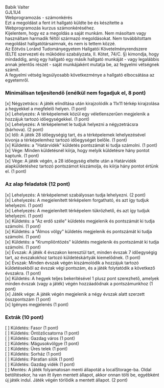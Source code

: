 Babik Valter  
GJL1U4  
Webprogramozás - számonkérés  
Ezt a megoldást a fent írt hallgató küldte be és készítette a Webprogramozás kurzus számonkéréséhez.  
Kijelentem, hogy ez a megoldás a saját munkám. Nem másoltam vagy használtam harmadik féltől
származó megoldásokat. Nem továbbítottam megoldást hallgatótársaimnak, és nem is tettem közzé.  
Az Eötvös Loránd Tudományegyetem Hallgatói Követelményrendszere
(ELTE szervezeti és működési szabályzata, II. Kötet, 74/C. §) kimondja, hogy mindaddig,
amíg egy hallgató egy másik hallgató munkáját - vagy legalábbis annak jelentős részét -
saját munkájaként mutatja be, az fegyelmi vétségnek számít.  
A fegyelmi vétség legsúlyosabb következménye a hallgató elbocsátása az egyetemről.

### Minimálisan teljesítendő (enélkül nem fogadjuk el, 8 pont)
[x] Négyzetrács: A játék elindítása után kirajzolódik a 11x11 térkép kirajzolása a hegyekkel a megfelelő helyen. (1 pont)  
[x] Lehelyezés: A térképelemek közül egy véletlenszerűen megjelenik a hozzájuk tartozó időegységekkel. (1 pont)  
[x] Lehelyezés: A térképelemet le tudjuk helyezni a négyzetrácsra (bárhova). (2 pont)  
[x] Idő: A játék 28 időegységig tart, és a térképelemek lehelyezésével kivonja a térképelemhez tartozó időegységet belőle. (1 pont)  
[x] Küldetés: a "Határvidék" küldetés pontszámát ki tudja számolni. (1 pont)  
[x] Vége: Minden küldetésnél kiírja, hogy melyik küldetésre hány pontot kaptunk. (1 pont)  
[x] Vége: A játék végén, a 28 időegység eltelte után a Határvidék alapküldetéshez tartozó pontszámot kiszámolja, és kiírja hány pontot értünk el. (1 pont)  

### Az alap feladatok (12 pont)
[x] Lehelyezés: A térképelemet szabályosan tudja lehelyezni. (2 pont)  
[x] Lehelyezés: A megjelenített térképelem forgatható, és azt így tudjuk lehelyezni. (1 pont)  
[x] Lehelyezés: A megjelenített térképelem tükrözhető, és azt így tudjuk lehelyezni. (1 pont)  
[x] Küldetés: a "Az erdő széle" küldetés megjelenik és pontszámát ki tudja számolni. (1 pont)  
[x] Küldetés: a "Álmos völgy" küldetés megjelenik és pontszámát ki tudja számolni. (1 pont)  
[x] Küldetés: a "Krumpliöntözés" küldetés megjelenik és pontszámát ki tudja számolni. (1 pont)  
[x] Évszak: A játék 4 évszakon keresztül tart, minden évszak 7 időegységig tart, az évszakokhoz tartozó küldetéskártyák kiemelődnek. (1 pont)  
[x] Évszak: Minden évszak végén kiszámolódik a hozzájuk tartozó küldetésekből az évszak végi pontszám, és a játék folytatódik a következő évszakra. (1 pont)  
[x] Küldetés: A hegyek teljes bekerítésével 1 plusz pont szerezhető, amelyek minden évszak (vagy a játék) végén hozzáadódnak a pontszámunkhoz (1 pont)  
[x] Játék vége: A játék végén megjelenik a négy évszak alatt szerzett összpontszám (1 pont)  
[x] Igényes megjelenés (1 pont)

### Extrák (10 pont)
[ ] Küldetés: Fasor (1 pont)  
[ ] Küldetés: Öntözőcsatorna (1 pont)  
[ ] Küldetés: Gazdag város (1 pont)  
[ ] Küldetés: Mágusokvölgye (1 pont)  
[ ] Küldetés: Üres telek (1 pont)  
[ ] Küldetés: Sorház (1 pont)  
[ ] Küldetés: Páratlan silók (1 pont)  
[ ] Küldetés: Gazdag vidék (1 pont)  
[ ] Mentés: A játék folyamatosan menti állapotát a localStorage-ba. Oldal betöltésekor, ha van itt ilyen mentett állapot, akkor onnan tölti be, egyébként új játék indul. Játék végén törlődik a mentett állapot. (2 pont)  